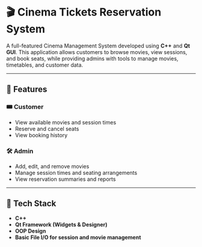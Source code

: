 # 🎬 Cinema Tickets Reservation System

A full-featured Cinema Management System developed using **C++** and **Qt GUI**. This application allows customers to browse movies, view sessions, and book seats, while providing admins with tools to manage movies, timetables, and customer data.

---

## 🚀 Features

### 🎟️ Customer
- View available movies and session times
- Reserve and cancel seats
- View booking history

### 🛠️ Admin
- Add, edit, and remove movies
- Manage session times and seating arrangements
- View reservation summaries and reports

---

## 🧰 Tech Stack

- **C++**
- **Qt Framework (Widgets & Designer)**
- **OOP Design**
- **Basic File I/O for session and movie management**

